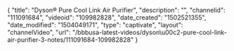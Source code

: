 {
    "title": "Dyson&reg; Pure Cool Link Air Purifier",
    "description": "",
    "channelid": "111091684",
    "videoid": "109982828",
    "date_created": "1502521355",
    "date_modified": "1504049171",
    "type": "captivate",
    "layout": "channelVideo",
    "url": "\/bbbusa-latest-videos\/dyson\u00c2-pure-cool-link-air-purifier-3-notes\/111091684-109982828"
}